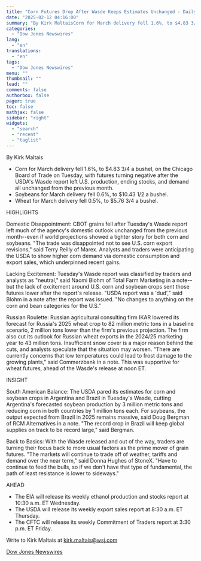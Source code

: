 ```yaml
---
title: "Corn Futures Drop After Wasde Keeps Estimates Unchanged - Daily Grain Highlights"
date: "2025-02-12 04:16:00"
summary: "By Kirk MaltaisCorn for March delivery fell 1.6%, to $4.83 3/4 a bushel, on the Chicago Board of Trade on Tuesday, with futures turning negative after the USDA's Wasde report left U.S. production, ending stocks, and demand all unchanged from the previous month.Soybeans for March delivery fell 0.6%, to $10.43..."
categories:
  - "Dow Jones Newswires"
lang:
  - "en"
translations:
  - "en"
tags:
  - "Dow Jones Newswires"
menu: ""
thumbnail: ""
lead: ""
comments: false
authorbox: false
pager: true
toc: false
mathjax: false
sidebar: "right"
widgets:
  - "search"
  - "recent"
  - "taglist"
---
```


By Kirk Maltais

* Corn for March delivery fell 1.6%, to $4.83 3/4 a bushel, on the Chicago Board of Trade on Tuesday, with futures turning negative after the USDA's Wasde report left U.S. production, ending stocks, and demand all unchanged from the previous month.
* Soybeans for March delivery fell 0.6%, to $10.43 1/2 a bushel.
* Wheat for March delivery fell 0.5%, to $5.76 3/4 a bushel.

HIGHLIGHTS

Domestic Disappointment: CBOT grains fell after Tuesday's Wasde report left much of the agency's domestic outlook unchanged from the previous month--even if world projections showed a tighter story for both corn and soybeans. "The trade was disappointed not to see U.S. corn export revisions," said Terry Reilly of Marex. Analysts and traders were anticipating the USDA to show higher corn demand via domestic consumption and export sales, which underpinned recent gains.

Lacking Excitement: Tuesday's Wasde report was classified by traders and analysts as "neutral," said Naomi Blohm of Total Farm Marketing in a note--but the lack of excitement around U.S. corn and soybean crops sent those futures lower after the report's release. "USDA report was a 'dud'," said Blohm in a note after the report was issued. "No changes to anything on the corn and bean categories for the U.S."

Russian Roulette: Russian agricultural consulting firm IKAR lowered its forecast for Russia's 2025 wheat crop to 82 million metric tons in a baseline scenario, 2 million tons lower than the firm's previous projection. The firm also cut its outlook for Russian wheat exports in the 2024/25 marketing year to 43 million tons. Insufficient snow cover is a major reason behind the cuts, and analysts speculate that the situation may worsen. "There are currently concerns that low temperatures could lead to frost damage to the growing plants," said Commerzbank in a note. This was supportive for wheat futures, ahead of the Wasde's release at noon ET.

INSIGHT

South American Balance: The USDA pared its estimates for corn and soybean crops in Argentina and Brazil in Tuesday's Wasde, cutting Argentina's forecasted soybean production by 3 million metric tons and reducing corn in both countries by 1 million tons each. For soybeans, the output expected from Brazil in 2025 remains massive, said Doug Bergman of RCM Alternatives in a note. "The record crop in Brazil will keep global supplies on track to be record large," said Bergman.

Back to Basics: With the Wasde released and out of the way, traders are turning their focus back to more usual factors as the prime mover of grain futures. "The markets will continue to trade off of weather, tariffs and demand over the near term," said Donna Hughes of StoneX. "Have to continue to feed the bulls, so if we don't have that type of fundamental, the path of least resistance is lower to sideways."

AHEAD

* The EIA will release its weekly ethanol production and stocks report at 10:30 a.m. ET Wednesday.
* The USDA will release its weekly export sales report at 8:30 a.m. ET Thursday.
* The CFTC will release its weekly Commitment of Traders report at 3:30 p.m. ET Friday.

Write to Kirk Maltais at kirk.maltais@wsj.com

[Dow Jones Newswires](https://www.tradingview.com/news/DJN_DN20250211009189:0-corn-futures-drop-after-wasde-keeps-estimates-unchanged-daily-grain-highlights/)
